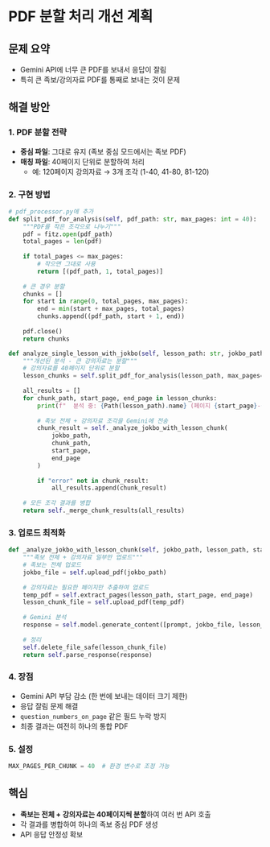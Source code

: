 # PDF 분할 처리 개선 계획

## 문제 요약
- Gemini API에 너무 큰 PDF를 보내서 응답이 잘림
- 특히 큰 족보/강의자료 PDF를 통째로 보내는 것이 문제

## 해결 방안

### 1. PDF 분할 전략
- **중심 파일**: 그대로 유지 (족보 중심 모드에서는 족보 PDF)
- **매칭 파일**: 40페이지 단위로 분할하여 처리
  - 예: 120페이지 강의자료 → 3개 조각 (1-40, 41-80, 81-120)

### 2. 구현 방법
```python
# pdf_processor.py에 추가
def split_pdf_for_analysis(self, pdf_path: str, max_pages: int = 40):
    """PDF를 작은 조각으로 나누기"""
    pdf = fitz.open(pdf_path)
    total_pages = len(pdf)
    
    if total_pages <= max_pages:
        # 작으면 그대로 사용
        return [(pdf_path, 1, total_pages)]
    
    # 큰 경우 분할
    chunks = []
    for start in range(0, total_pages, max_pages):
        end = min(start + max_pages, total_pages)
        chunks.append((pdf_path, start + 1, end))
    
    pdf.close()
    return chunks

def analyze_single_lesson_with_jokbo(self, lesson_path: str, jokbo_path: str):
    """개선된 분석 - 큰 강의자료는 분할"""
    # 강의자료를 40페이지 단위로 분할
    lesson_chunks = self.split_pdf_for_analysis(lesson_path, max_pages=40)
    
    all_results = []
    for chunk_path, start_page, end_page in lesson_chunks:
        print(f"  분석 중: {Path(lesson_path).name} (페이지 {start_page}-{end_page})")
        
        # 족보 전체 + 강의자료 조각을 Gemini에 전송
        chunk_result = self._analyze_jokbo_with_lesson_chunk(
            jokbo_path, 
            chunk_path, 
            start_page, 
            end_page
        )
        
        if "error" not in chunk_result:
            all_results.append(chunk_result)
    
    # 모든 조각 결과를 병합
    return self._merge_chunk_results(all_results)
```

### 3. 업로드 최적화
```python
def _analyze_jokbo_with_lesson_chunk(self, jokbo_path, lesson_path, start_page, end_page):
    """족보 전체 + 강의자료 일부만 업로드"""
    # 족보는 전체 업로드
    jokbo_file = self.upload_pdf(jokbo_path)
    
    # 강의자료는 필요한 페이지만 추출하여 업로드
    temp_pdf = self.extract_pages(lesson_path, start_page, end_page)
    lesson_chunk_file = self.upload_pdf(temp_pdf)
    
    # Gemini 분석
    response = self.model.generate_content([prompt, jokbo_file, lesson_chunk_file])
    
    # 정리
    self.delete_file_safe(lesson_chunk_file)
    return self.parse_response(response)
```

### 4. 장점
- Gemini API 부담 감소 (한 번에 보내는 데이터 크기 제한)
- 응답 잘림 문제 해결
- `question_numbers_on_page` 같은 필드 누락 방지
- 최종 결과는 여전히 하나의 통합 PDF

### 5. 설정
```python
MAX_PAGES_PER_CHUNK = 40  # 환경 변수로 조정 가능
```

## 핵심
- **족보는 전체 + 강의자료는 40페이지씩 분할**하여 여러 번 API 호출
- 각 결과를 병합하여 하나의 족보 중심 PDF 생성
- API 응답 안정성 확보